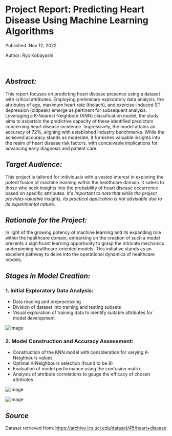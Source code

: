 # Project Report: Predicting Heart Disease Using Machine Learning Algorithms

Published: Nov 12, 2022

Author: Ryo Kobayashi

<br/>

## *Abstract:*
This report focuses on predicting heart disease presence using a dataset with critical attributes. Employing preliminary exploratory data analysis, the attributes of age, maximum heart rate (thalach), and exercise-induced ST depression (oldpeak) emerge as pertinent for subsequent analysis. Leveraging a K-Nearest Neighbour (KNN) classification model, the study aims to ascertain the predictive capacity of these identified predictors concerning heart disease incidence. Impressively, the model attains an accuracy of 72%, aligning with established industry benchmarks. While the achieved accuracy stands as moderate, it furnishes valuable insights into the realm of heart disease risk factors, with conceivable implications for advancing early diagnosis and patient care. 

## *Target Audience:*
This project is tailored for individuals with a vested interest in exploring the potent fusion of machine learning within the healthcare domain. It caters to those who seek insights into the probability of heart disease occurrence based on specific attributes. *It's important to note that while the project provides valuable insights, its practical application is not advisable due to its experimental nature.*

## *Rationale for the Project:*
In light of the growing potency of machine learning and its expanding role within the healthcare domain, embarking on the creation of such a model presents a significant learning opportunity to grasp the intricate mechanics underpinning healthcare-oriented models. This initiative stands as an excellent pathway to delve into the operational dynamics of healthcare models.


## *Stages in Model Creation:*

### 1. Initial Exploratory Data Analysis:
   - Data reading and preprocessing
   - Division of dataset into training and testing subsets
   - Visual exploration of training data to identify suitable attributes for model development

![image](https://github.com/Ryo-Kobayashi-95/Report-on-predictive-heart-disease-model/assets/115038173/e9a99999-3e32-4ccc-8ce8-8dff05e41728)

### 2. Model Construction and Accuracy Assessment:
   - Construction of the KNN model with consideration for varying K-Neighbours values
   - Optimal K-Neighbours selection (found to be 9)
   - Evaluation of model performance using the confusion matrix
   - Analysis of attribute correlations to gauge the efficacy of chosen attributes

![image](https://github.com/Ryo-Kobayashi-95/Report-on-predictive-heart-disease-model/assets/115038173/2865b565-14fa-4d3b-84b9-0366c0936391)

![image](https://github.com/Ryo-Kobayashi-95/Report-on-predictive-heart-disease-model/assets/115038173/109ce6f6-8e0f-4c01-a27d-5b9d79136a2a)

## *Source*
Dataset retrieved from: https://archive.ics.uci.edu/dataset/45/heart+disease




